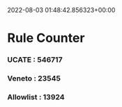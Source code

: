 2022-08-03 01:48:42.856323+00:00
# Rule Counter 
 ### UCATE : 546717

 ### Veneto : 23545

 ### Allowlist : 13924